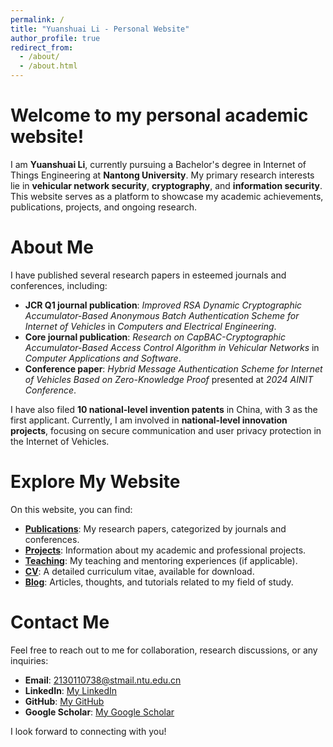 ```yaml
---
permalink: /
title: "Yuanshuai Li - Personal Website"
author_profile: true
redirect_from: 
  - /about/
  - /about.html
---
```


Welcome to my personal academic website!
======
I am **Yuanshuai Li**, currently pursuing a Bachelor's degree in Internet of Things Engineering at **Nantong University**. My primary research interests lie in **vehicular network security**, **cryptography**, and **information security**. This website serves as a platform to showcase my academic achievements, publications, projects, and ongoing research.

About Me
======
I have published several research papers in esteemed journals and conferences, including:
- **JCR Q1 journal publication**: *Improved RSA Dynamic Cryptographic Accumulator-Based Anonymous Batch Authentication Scheme for Internet of Vehicles* in *Computers and Electrical Engineering*.
- **Core journal publication**: *Research on CapBAC-Cryptographic Accumulator-Based Access Control Algorithm in Vehicular Networks* in *Computer Applications and Software*.
- **Conference paper**: *Hybrid Message Authentication Scheme for Internet of Vehicles Based on Zero-Knowledge Proof* presented at *2024 AINIT Conference*.

I have also filed **10 national-level invention patents** in China, with 3 as the first applicant. Currently, I am involved in **national-level innovation projects**, focusing on secure communication and user privacy protection in the Internet of Vehicles.

Explore My Website
======
On this website, you can find:
- **[Publications](./publications/)**: My research papers, categorized by journals and conferences.
- **[Projects](./projects/)**: Information about my academic and professional projects.
- **[Teaching](./teaching/)**: My teaching and mentoring experiences (if applicable).
- **[CV](./cv/)**: A detailed curriculum vitae, available for download.
- **[Blog](./blog/)**: Articles, thoughts, and tutorials related to my field of study.

Contact Me
======
Feel free to reach out to me for collaboration, research discussions, or any inquiries:
- **Email**: [2130110738@stmail.ntu.edu.cn](mailto:2130110738@stmail.ntu.edu.cn)
- **LinkedIn**: [My LinkedIn](https://linkedin.com/in/your-linkedin)
- **GitHub**: [My GitHub](https://github.com/your-username)
- **Google Scholar**: [My Google Scholar](https://scholar.google.com/citations?user=YOUR_PROFILE_ID)

I look forward to connecting with you!
